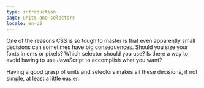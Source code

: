 ```yaml
---
type: introduction
page: units-and-selectors
locale: en-US
---
```


One of the reasons CSS is so tough to master is that even apparently small decisions can sometimes have big consequences. Should you size your fonts in ems or pixels? Which selector should you use? Is there a way to avoid having to use JavaScript to accomplish what you want?

Having a good grasp of units and selectors makes all these decisions, if not simple, at least a little easier. 